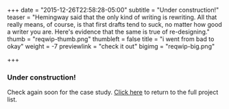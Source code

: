 +++
date = "2015-12-26T22:58:28-05:00"
subtitle = "Under construction!"
teaser = "Hemingway said that the only kind of writing is rewriting. All that really means, of course, is that first drafts tend to suck, no matter how good a writer you are. Here's evidence that the same is true of re-designing."
thumb = "reqwip-thumb.png"
thumbleft = false
title = "i went from bad to okay"
weight = -7
previewlink = "check it out"
bigimg = "reqwip-big.png"

+++

### Under construction!

Check again soon for the case study. [Click here](/../..) to return to the full project list.